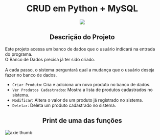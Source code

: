 <h1 align="center">CRUD em Python + MySQL</h1>
<p align="center">
<img src="http://img.shields.io/static/v1?label=STATUS&message=%20FINALIZADO&color=GREEN&style=for-the-badge"/>
</p>

<h2 align="center">Descrição do Projeto</h2>
<p>Este projeto acessa um banco de dados que o usuário indicará na entrada do programa.<br>
O Banco de Dados precisa já ter sido criado.
<br><br>
A cada passo, o sistema perguntará qual a mudança que o usuário deseja fazer no banco de dados.
</p>

- `Criar Produto`: Cria e adiciona um novo produto no banco de dados.
- `Ver Produtos Cadastrados`: Mostra a lista de produtos cadastrados no sistema.
- `Modificar`: Altera o valor de um produto já registrado no sistema.
- `Deletar`: Deleta um produto cadastrado no sistema.

<h2 align="center">Print de uma das funções</h2>

![axie thumb](https://user-images.githubusercontent.com/105679141/177185974-214d3622-33e6-44d2-9de4-c8acfcff9095.jpg)
